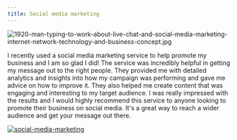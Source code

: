 ```yaml
---
title: Social media marketing
---
```


![1920-man-typing-to-work-about-live-chat-and-social-media-marketing-internet-network-technology-and-business-concept.jpg](/1920-man-typing-to-work-about-live-chat-and-social-media-marketing-internet-network-technology-and-business-concept.jpg)

I recently used a social media marketing service to help promote my business and I am so glad I did! The service was incredibly helpful in getting my message out to the right people. They provided me with detailed analytics and insights into how my campaign was performing and gave me advice on how to improve it. They also helped me create content that was engaging and interesting to my target audience. I was really impressed with the results and I would highly recommend this service to anyone looking to promote their business on social media. It's a great way to reach a wider audience and get your message out there.

[![social-media-marketing](<https://dabuttonfactory.com/button.png?t=CHECK+SERVICE&f=Noto+Sans-Bold&ts=26&tc=fff&hp=45&vp=20&c=11&bgt=unicolored&bgc=4bd42f>)](<https://www.bark.com/?a_aid=5d2d0e83cdc3>)